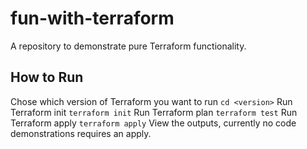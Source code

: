 # fun-with-terraform
A repository to demonstrate pure Terraform functionality.

## How to Run
Chose which version of Terraform you want to run
```cd <version>```
Run Terraform init
```terraform init```
Run Terraform plan
```terraform test```
Run Terraform apply
```terraform apply```
View the outputs, currently no code demonstrations requires an apply.